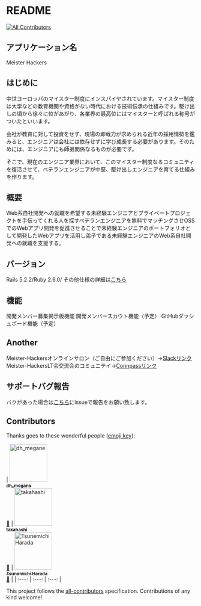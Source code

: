 # README
[![All Contributors](https://img.shields.io/badge/all_contributors-1-orange.svg?style=flat-square)](#contributors)

## アプリケーション名
<p>Meister Hackers</p>

## はじめに
<p>中世ヨーロッパのマイスター制度にインスパイヤされています。マイスター制度は大学などの教育機関や資格がない時代における技術伝承の仕組みです。駆け出しの頃から徐々に位があがり、各業界の最高位にはマイスターと呼ばれる称号がついたといいます。

会社が教育に対して投資をせず、現場の即戦力が求められる近年の採用情勢を鑑みると、エンジニアは会社には依存せずに学び成長する必要があります。そのためには、エンジニアにも師弟関係なるものが必要です。

そこで、現在のエンジニア業界において、このマイスター制度なるコミュニティを復活させて、ベテランエンジニアが中堅、駆け出しエンジニアを育てる仕組みを作ります。</p>

## 概要
<p>Web系自社開発への就職を希望する未経験エンジニアとプライベートプロジェクトを手伝ってくれる人を探すベテランエンジニアを無料でマッチングさせOSSでのWebアプリ開発を促進させることで未経験エンジニアのポートフォリオとして開発したWebアプリを活用し弟子である未経験エンジニアのWeb系自社開発への就職を支援する。</p>

## バージョン
Rails 5.2.2/Ruby 2.6.0/
その他仕様の詳細は[こちら](https://github.com/WEBsinjyuku/meister-hackers/wiki)

## 機能
開発メンバー募集掲示板機能
開発メンバースカウト機能（予定）
GitHubダッシュボード機能（予定）

## Another
Meister-Hackersオンラインサロン（ご自由にご参加ください）→[Slackリンク](https://join.slack.com/t/meister-hackers/shared_invite/enQtNTYyMzAyNDM2MjI2LTAzYjIyYmY0ZWM5YWQ2ODc3M2Y4MGI3MWYxMTVmODk5NWU0NmNmMDc1NjVjMDBmODcxZDkyNjUwZTgxMTM0M2I)<br>
Meister-HackersLT会交流会のコミュニテイ→[Connpassリンク](https://ossteam.connpass.com/)


## サポートバグ報告
バクがあった場合は[こちら](https://github.com/WEBsinjyuku/meister-hackers-support)にissueで報告をお願い致します。

## Contributors

Thanks goes to these wonderful people ([emoji key](https://github.com/all-contributors/all-contributors#emoji-key)):

<!-- ALL-CONTRIBUTORS-LIST:START - Do not remove or modify this section -->
<!-- prettier-ignore -->
| [<img src="https://avatars3.githubusercontent.com/u/40923242?v=4" width="100px;" alt="dh_megane"/><br /><sub><b>dh_megane</b></sub>](https://github.com/dh-megane)<br />[🚧](#maintenance-dh-megane "Maintenance") |
[<img src="https://avatars2.githubusercontent.com/u/40596064?v=4" width="100px;" alt="takahashi"/><br /><sub><b>takahashi</b></sub>](https://github.com/takahashi19)<br />[🚧](#maintenance-takahashi19 "Maintenance") |
[<img src="https://avatars1.githubusercontent.com/u/760627?v=4" width="100px;" alt="Tsunemichi Harada"/><br /><sub><b>Tsunemichi Harada</b></sub>](https://futurismo.biz/)<br />[🚧](#maintenance-tsu-nera "Maintenance") |
| :---: | :---: | :---: |
<!-- ALL-CONTRIBUTORS-LIST:END -->

This project follows the [all-contributors](https://github.com/all-contributors/all-contributors) specification. Contributions of any kind welcome!
